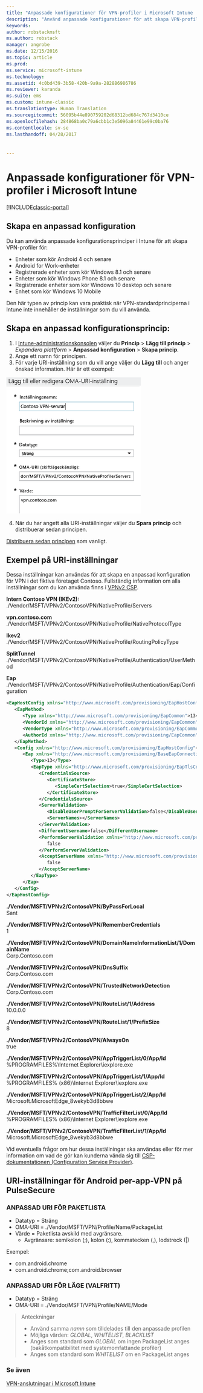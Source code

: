 ```yaml
---
title: "Anpassade konfigurationer för VPN-profiler i Microsoft Intune | Microsoft Docs"
description: "Använd anpassade konfigurationer för att skapa VPN-profiler i Intune."
keywords: 
author: robstackmsft
ms.author: robstack
manager: angrobe
ms.date: 12/15/2016
ms.topic: article
ms.prod: 
ms.service: microsoft-intune
ms.technology: 
ms.assetid: 4c0bd439-3b58-420b-9a9a-282886986786
ms.reviewer: karanda
ms.suite: ems
ms.custom: intune-classic
ms.translationtype: Human Translation
ms.sourcegitcommit: 56095b44e890759202d68312bd684c767d3410ce
ms.openlocfilehash: 284868ba0c79a6cbb1c3e5096a84461e99c0ba76
ms.contentlocale: sv-se
ms.lasthandoff: 04/28/2017


---
```


# <a name="custom-configurations-for-microsoft-intune-vpn-profiles"></a>Anpassade konfigurationer för VPN-profiler i Microsoft Intune

[!INCLUDE[classic-portal](../includes/classic-portal.md)]

## <a name="create-a-custom-configuration"></a>Skapa en anpassad konfiguration
Du kan använda anpassade konfigurationsprinciper i Intune för att skapa VPN-profiler för:

* Enheter som kör Android 4 och senare
* Android for Work-enheter
* Registrerade enheter som kör Windows 8.1 och senare
* Enheter som kör Windows Phone 8.1 och senare
* Registrerade enheter som kör Windows 10 desktop och senare
* Enhet som kör Windows 10 Mobile

Den här typen av princip kan vara praktisk när VPN-standardprinciperna i Intune inte innehåller de inställningar som du vill använda.

## <a name="to-create-a-custom-configuration-policy"></a>Skapa en anpassad konfigurationsprincip:

   1. I [Intune-administrationskonsolen](https://manage.microsoft.com) väljer du **Princip** > **Lägg till princip** > *Expandera plattform* > **Anpassad konfiguration** > **Skapa princip**.
   2. Ange ett namn för principen.
   3. För varje URI-inställning som du vill ange väljer du **Lägg till** och anger önskad information. Här är ett exempel:

   ![Dialogrutan för anpassad konfiguration av VPN-profil](./media/Intune_Add_VPN_URI.png)

   4.  När du har angett alla URI-inställningar väljer du **Spara princip** och distribuerar sedan principen.

[Distribuera sedan principen](/intune/deploy-use/manage-settings-and-features-on-your-devices-with-microsoft-intune-policies#deploy-a-configuration-policy) som vanligt.

## <a name="example-uri-settings"></a>Exempel på URI-inställningar

Dessa inställningar kan användas för att skapa en anpassad konfiguration för VPN i det fiktiva företaget Contoso.
Fullständig information om alla inställningar som du kan använda finns i [VPNv2 CSP](https://msdn.microsoft.com/library/windows/hardware/dn914776.aspx).

**Intern Contoso VPN (IKEv2):**<br />
./Vendor/MSFT/VPNv2/ContosoVPN/NativeProfile/Servers

**vpn.contoso.com**<br />
./Vendor/MSFT/VPNv2/ContosoVPN/NativeProfile/NativeProtocolType

**Ikev2<br />** ./Vendor/MSFT/VPNv2/ContosoVPN/NativeProfile/RoutingPolicyType

**SplitTunnel**<br />
./Vendor/MSFT/VPNv2/ContosoVPN/NativeProfile/Authentication/UserMethod

**Eap**<br />
./Vendor/MSFT/VPNv2/ContosoVPN/NativeProfile/Authentication/Eap/Configuration
``` xml
<EapHostConfig xmlns="http://www.microsoft.com/provisioning/EapHostConfig">
   <EapMethod>
      <Type xmlns="http://www.microsoft.com/provisioning/EapCommon">13</Type>
      <VendorId xmlns="http://www.microsoft.com/provisioning/EapCommon">0</VendorId>
      <VendorType xmlns="http://www.microsoft.com/provisioning/EapCommon">0</VendorType>
      <AuthorId xmlns="http://www.microsoft.com/provisioning/EapCommon">0</AuthorId>
   </EapMethod>
   <Config xmlns="http://www.microsoft.com/provisioning/EapHostConfig">
      <Eap xmlns="http://www.microsoft.com/provisioning/BaseEapConnectionPropertiesV1">
         <Type>13</Type>
         <EapType xmlns="http://www.microsoft.com/provisioning/EapTlsConnectionPropertiesV1">
            <CredentialsSource>
               <CertificateStore>
                  <SimpleCertSelection>true</SimpleCertSelection>
               </CertificateStore>
            </CredentialsSource>
            <ServerValidation>
               <DisableUserPromptForServerValidation>false</DisableUserPromptForServerValidation>
               <ServerNames></ServerNames>
            </ServerValidation>
            <DifferentUsername>false</DifferentUsername>
            <PerformServerValidation xmlns="http://www.microsoft.com/provisioning/EapTlsConnectionPropertiesV2">
               false
            </PerformServerValidation>
            <AcceptServerName xmlns="http://www.microsoft.com/provisioning/EapTlsConnectionPropertiesV2">
               false
            </AcceptServerName>
         </EapType>
      </Eap>
   </Config>
</EapHostConfig>
```
**./Vendor/MSFT/VPNv2/ContosoVPN/ByPassForLocal**<br />
Sant

**./Vendor/MSFT/VPNv2/ContosoVPN/RememberCredentials**<br />
1

**./Vendor/MSFT/VPNv2/ContosoVPN/DomainNameInformationList/1/DomainName**<br />
Corp.Contoso.com

**./Vendor/MSFT/VPNv2/ContosoVPN/DnsSuffix**<br />
Corp.Contoso.com

**./Vendor/MSFT/VPNv2/ContosoVPN/TrustedNetworkDetection**<br />
Corp.Contoso.com

**./Vendor/MSFT/VPNv2/ContosoVPN/RouteList/1/Address**<br />
10.0.0.0

**./Vendor/MSFT/VPNv2/ContosoVPN/RouteList/1/PrefixSize**<br />
8

**./Vendor/MSFT/VPNv2/ContosoVPN/AlwaysOn**<br />
true

**./Vendor/MSFT/VPNv2/ContosoVPN/AppTriggerList/0/App/Id**<br />
%PROGRAMFILES%\Internet Explorer\iexplore.exe

**./Vendor/MSFT/VPNv2/ContosoVPN/AppTriggerList/1/App/Id**<br />
%PROGRAMFILES% (x86)\Internet Explorer\iexplore.exe

**./Vendor/MSFT/VPNv2/ContosoVPN/AppTriggerList/2/App/Id**<br />
Microsoft.MicrosoftEdge_8wekyb3d8bbwe

**./Vendor/MSFT/VPNv2/ContosoVPN/TrafficFilterList/0/App/Id**<br />
%PROGRAMFILES% (x86)\Internet Explorer\iexplore.exe

**./Vendor/MSFT/VPNv2/ContosoVPN/TrafficFilterList/1/App/Id**<br />
Microsoft.MicrosoftEdge_8wekyb3d8bbwe

Vid eventuella frågor om hur dessa inställningar ska användas eller för mer information om vad de gör kan kunderna vända sig till [CSP-dokumentationen (Configuration Service Provider)](https://msdn.microsoft.com/library/windows/hardware/dn914776(v=vs.85).aspx).

## <a name="uri-settings-for-android-per-app-vpn-on-pulsesecure"></a>URI-inställningar för Android per-app-VPN på PulseSecure
### <a name="custom-uri-for-package-list"></a>ANPASSAD URI FÖR PAKETLISTA
-  Datatyp = Sträng
-  OMA-URI = ./Vendor/MSFT/VPN/Profile/Name/PackageList
-  Värde = Paketlista avskild med avgränsare.
   - Avgränsare: semikolon (;), kolon (:), kommatecken (,), lodstreck (|)

Exempel:
- com.android.chrome
- com.android.chrome;com.android.browser

### <a name="custom-uri-for-mode-optional"></a>ANPASSAD URI FÖR LÄGE (VALFRITT)
- Datatyp = Sträng
- OMA-URI = ./Vendor/MSFT/VPN/Profile/NAME/Mode

> Anteckningar
> - Använd samma *namn* som tilldelades till den anpassade profilen
> - Möjliga värden: *GLOBAL*, *WHITELIST*, *BLACKLIST*
> - Anges som standard som *GLOBAL* om ingen PackageList anges (bakåtkompatibilitet med systemomfattande profiler)
> - Anges som standard som *WHITELIST* om en PackageList anges


### <a name="see-also"></a>Se även
[VPN-anslutningar i Microsoft Intune](vpn-connections-in-microsoft-intune.md)

